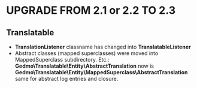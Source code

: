 # UPGRADE FROM 2.1 or 2.2 TO 2.3

## Translatable

- **TranslationListener** classname has changed into **TranslatableListener**
- Abstract classes (mapped superclasses) were moved into MappedSuperclass subdirectory. Etc.:
**Gedmo\Translatable\Entity\AbstractTranslation** now is **Gedmo\Translatable\Entity\MappedSuperclass\AbstractTranslation**
same for abstract log entries and closure.
